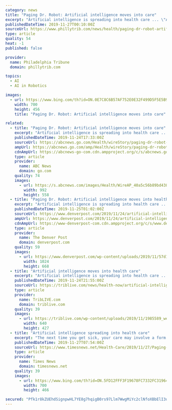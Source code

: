 ```yaml
---
category: news
title: "Paging Dr. Robot: Artificial intelligence moves into care"
excerpt: "Artificial intelligence is spreading into health care ... \"After the first or second question, you kind of forget that it's a robot,\" said Cheyenne Quilter, a West Point cadet helping to test the program. Ellie does not diagnose or treat. Instead, human therapists used recordings of its sessions to help determine what the patient might need."
publishedDateTime: 2019-11-27T00:10:00Z
sourceUrl: https://www.phillytrib.com/news/health/paging-dr-robot-artificial-intelligence-moves-into-care/article_d3fc11bb-8f24-5044-a85f-5657fea40df2.html
type: article
quality: 54
heat: -1
published: false

provider:
  name: Philadelphia Tribune
  domain: phillytrib.com

topics:
  - AI
  - AI in Robotics

images:
  - url: https://www.bing.com/th?id=ON.0E7C8C6B57AF752E0E32F499D5F5E5B9
    width: 700
    height: 456
    title: "Paging Dr. Robot: Artificial intelligence moves into care"

related:
  - title: "Paging Dr. Robot: Artificial intelligence moves into care"
    excerpt: "Artificial intelligence is spreading into health care ... “After the first or second question, you kind of forget that it's a robot,\" said Cheyenne Quilter, a West Point cadet helping to test the program. Ellie does not diagnose or treat."
    publishedDateTime: 2019-11-24T17:33:00Z
    sourceUrl: https://abcnews.go.com/Health/wireStory/paging-dr-robot-artificial-intelligence-moves-care-67270729
    ampUrl: https://abcnews.go.com/amp/Health/wireStory/paging-dr-robot-artificial-intelligence-moves-care-67270729
    cdnAmpUrl: https://abcnews-go-com.cdn.ampproject.org/c/s/abcnews.go.com/amp/Health/wireStory/paging-dr-robot-artificial-intelligence-moves-care-67270729
    type: article
    provider:
      name: ABC News
      domain: go.com
    quality: 74
    images:
      - url: https://s.abcnews.com/images/Health/WireAP_40a5c56b89bd4386acc7d423d5af3222_16x9_992.jpg
        width: 992
        height: 558
  - title: "Paging Dr. Robot: Artificial intelligence moves into health care"
    excerpt: "Artificial intelligence is spreading into health care ... was originally designed to determine whether veterans returning from a deployment might need therapy. Ellie appears on computer monitors and leads a person through initial questions."
    publishedDateTime: 2019-11-25T01:02:00Z
    sourceUrl: https://www.denverpost.com/2019/11/24/artificial-intelligence-health-care/
    ampUrl: https://www.denverpost.com/2019/11/24/artificial-intelligence-health-care/amp/
    cdnAmpUrl: https://www-denverpost-com.cdn.ampproject.org/c/s/www.denverpost.com/2019/11/24/artificial-intelligence-health-care/amp/
    type: article
    provider:
      name: The Denver Post
      domain: denverpost.com
    quality: 59
    images:
      - url: https://www.denverpost.com/wp-content/uploads/2019/11/57d1c38033b5437a8e260895c5674086.jpg?w=1024&amp;h=669
        width: 1024
        height: 668
  - title: "Artificial intelligence moves into health care"
    excerpt: "Artificial intelligence is spreading into health care ... was originally designed to determine whether veterans returning from a deployment might need therapy. Ellie appears on computer monitors and leads a person through initial questions."
    publishedDateTime: 2019-11-24T21:55:00Z
    sourceUrl: https://triblive.com/news/health-now/artificial-intelligence-moves-into-health-care/
    type: article
    provider:
      name: TribLIVE.com
      domain: triblive.com
    quality: 39
    images:
      - url: https://triblive.com/wp-content/uploads/2019/11/1985589_web1_1985589-10b5f6e5954d46b2ba425e758a40bd66.jpg
        width: 640
        height: 427
  - title: "Artificial intelligence spreading into health care"
    excerpt: "The next time you get sick, your care may involve a form of the technology people use to navigate road trips or pick the right vacuum cleaner online. Artificial intelligence is spreading into health care, often as software or a computer program capable of ..."
    publishedDateTime: 2019-11-27T07:54:00Z
    sourceUrl: https://www.timesnews.net/Health-Care/2019/11/27/Paging-Dr-Robot-Artificial-intelligence-moves-into-care.html
    type: article
    provider:
      name: Times News
      domain: timesnews.net
    quality: 39
    images:
      - url: https://www.bing.com/th?id=ON.5FD12FFF3F19678FC7332FC31964342A
        width: 700
        height: 466

secured: "Pfk1r8kZUEhdSignpwHL7YE8g7hqigB0rs97Llm7WwgMiYc2clNfoXBbElI3u4MB5PmPOZondE7Hu/gPZNXMZJ8Zfmz5rSOf8EDM7PO7fE/hZ5xY91OTHcSnzU1MzhlBC741iJziI3R8Zm8cV7R1WwkYlCKZaF6kmqr0U+q9cI9mJGBPuesOVbqcAfPBgqx6JpgtZGJi1JcSggoDol139Cf64TejU316k0TjJuEHUWvON/J48mNTc7yiS6ExLsvGA6NQxMrqygqDdNVdz/+MIA==;0E2taj251kSH2X8+3DzkQA=="
---
```



